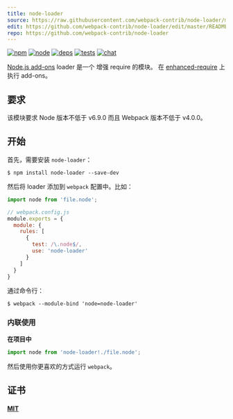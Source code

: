 ```yaml
---
title: node-loader
source: https://raw.githubusercontent.com/webpack-contrib/node-loader/master/README.md
edit: https://github.com/webpack-contrib/node-loader/edit/master/README.md
repo: https://github.com/webpack-contrib/node-loader
---
```



[![npm][npm]][npm-url]
[![node][node]][node-url]
[![deps][deps]][deps-url]
[![tests][tests]][tests-url]
[![chat][chat]][chat-url]



[Node.js add-ons](https://nodejs.org/dist/latest/docs/api/addons.html) loader 是一个
增强 require 的模块。 在
[enhanced-require](https://github.com/webpack/enhanced-require) 上执行 add-ons。

## 要求

该模块要求 Node 版本不低于 v6.9.0 而且 Webpack 版本不低于 v4.0.0。

## 开始

首先，需要安装 `node-loader`：

```console
$ npm install node-loader --save-dev
```

然后将 loader 添加到 `webpack` 配置中。比如：

```js
import node from 'file.node';
```

```js
// webpack.config.js
module.exports = {
  module: {
    rules: [
      {
        test: /\.node$/,
        use: 'node-loader'
      }
    ]
  }
}
```

通过命令行：

```console
$ webpack --module-bind 'node=node-loader'
```

### 内联使用

**在项目中**
```js
import node from 'node-loader!./file.node';
```

然后使用你更喜欢的方式运行 `webpack`。

## 证书

#### [MIT](https://github.com/webpack-contrib/node-loader/blob/master/LICENSE)

[npm]: https://img.shields.io/npm/v/node-loader.svg
[npm-url]: https://npmjs.com/package/node-loader

[node]: https://img.shields.io/node/v/node-loader.svg
[node-url]: https://nodejs.org/

[deps]: https://david-dm.org/webpack-contrib/node-loader.svg
[deps-url]: https://david-dm.org/webpack-contrib/node-loader

[tests]: https://circleci.com/gh/webpack-contrib/node-loader.svg?style=svg
[tests-url]: https://circleci.com/gh/webpack-contrib/node-loader

[cover]: https://codecov.io/gh/webpack-contrib/node-loader/branch/master/graph/badge.svg
[cover-url]: https://codecov.io/gh/webpack-contrib/node-loader

[chat]: https://img.shields.io/badge/gitter-webpack%2Fwebpack-brightgreen.svg
[chat-url]: https://gitter.im/webpack/webpack